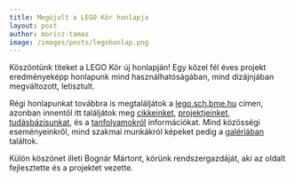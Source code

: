 ```yaml
---
title: Megújult a LEGO Kör honlapja
layout: post
author: moricz-tamas
image: /images/posts/legohonlap.png
---
```


Köszöntünk titeket a LEGO Kör új honlapján! Egy közel fél éves projekt eredményeképp honlapunk mind használhatóságában, mind dizájnjában megváltozott, letisztult.

Régi honlapunkat továbbra is megtaláljátok a [lego.sch.bme.hu](http://lego.sch.bme.hu/) címen, azonban innentől itt találjátok meg [cikkeinket](http://legokor.hu/cikkek/), [projektjeinket](http://legokor.hu/projektek/), [tudásbázisunkat](http://legokor.hu/tudasbazis/), és a [tanfolyamokról](http://legokor.hu/tanfolyam/) információkat. Mind közösségi eseményeinkről, mind szakmai munkákról képeket pedig a [galériában](http://legokor.hu/galeria/) találtok.

Külön köszönet illeti Bognár Mártont, körünk rendszergazdáját, aki az oldalt fejlesztette és a projektet vezette.
